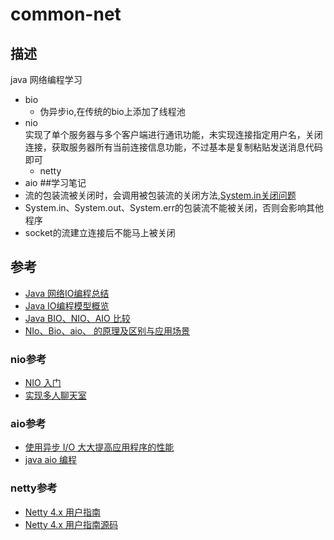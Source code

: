 # common-net
## 描述
java 网络编程学习
* bio
    * 伪异步io,在传统的bio上添加了线程池
* nio  
实现了单个服务器与多个客户端进行通讯功能，未实现连接指定用户名，关闭连接，获取服务器所有当前连接信息功能，不过基本是复制粘贴发送消息代码即可
    * netty
* aio
##学习笔记
* 流的包装流被关闭时，会调用被包装流的关闭方法,[System.in关闭问题](https://bbs.csdn.net/topics/391841625)
* System.in、System.out、System.err的包装流不能被关闭，否则会影响其他程序
* socket的流建立连接后不能马上被关闭
## 参考
* [Java 网络IO编程总结](https://blog.csdn.net/anxpp/article/details/51512200)  
* [Java IO编程模型概览](http://blog.decaywood.me/2016/02/24/Java-IO-programming-model/)  
* [Java BIO、NIO、AIO 比较](https://my.oschina.net/yangpeng/blog/612127)  
* [NIo、Bio、aio、 的原理及区别与应用场景](https://blog.csdn.net/u013851082/article/details/53942947)  
### nio参考
* [NIO 入门](https://www.ibm.com/developerworks/cn/education/java/j-nio/j-nio.html)
* [实现多人聊天室](https://www.jianshu.com/p/16104564f640)
### aio参考
* [使用异步 I/O 大大提高应用程序的性能](https://www.ibm.com/developerworks/cn/linux/l-async/index.html)  
* [java aio 编程](https://colobu.com/2014/11/13/java-aio-introduction/)
### netty参考
* [Netty 4.x 用户指南](https://waylau.com/netty-4-user-guide)  
* [Netty 4.x 用户指南源码](https://github.com/waylau/netty-4-user-guide-demos)

